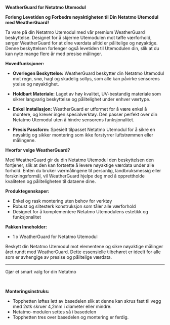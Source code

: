 <!-- Edit this file to change the product description -->

<p><strong>WeatherGuard for Netatmo Utemodul</strong></p>
<p><strong>Forleng Levetiden og Forbedre nøyaktigheten til Din Netatmo Utemodul med WeatherGuard!</strong></p>
<p>Ta vare på din Netatmo Utemodul med vår premium WeatherGuard beskyttelse. Designet for å skjerme Utemodulen mot tøffe værforhold, sørger WeatherGuard for at dine værdata alltid er pålitelige og nøyaktige. Denne beskyttelsen forlenger også levetiden til Utemodulen din, slik at du kan nyte mange flere år med presise målinger.</p>
<p><strong>Hovedfunksjoner:</strong></p>
<ul>
<li>
<p><strong>Overlegen Beskyttelse:</strong> WeatherGuard beskytter din Netatmo Utemodul mot regn, snø, hagl og skadelig sollys, som alle kan påvirke sensorens ytelse og nøyaktighet.</p>
</li>
<li>
<p><strong>Holdbart Materiale:</strong> Laget av høy kvalitet, UV-bestandig materiale som sikrer langvarig beskyttelse og pålitelighet under enhver værtype.</p>
</li>
<li>
<p><strong>Enkel Installasjon:</strong> WeatherGuard er utformet for å være enkel å montere, og krever ingen spesialverktøy. Den passer perfekt over din Netatmo Utemodul uten å hindre sensorens funksjonalitet.</p>
</li>
<li>
<p><strong>Presis Passform:</strong> Spesielt tilpasset Netatmo Utemodul for å sikre en nøyaktig og sikker montering som ikke forstyrrer luftstrømmen eller målingene.</p>
</li>
</ul>
<p><strong>Hvorfor velge WeatherGuard?</strong></p>
<p>Med WeatherGuard gir du din Netatmo Utemodul den beskyttelsen den fortjener, slik at den kan fortsette å levere nøyaktige værdata under alle forhold. Enten du bruker værmålingene til personlig, landbruksmessig eller forskningsformål, vil WeatherGuard hjelpe deg med å opprettholde kvaliteten og påliteligheten til dataene dine.</p>
<p><strong>Produktegenskaper:</strong></p>
<ul>
<li>Enkel og rask montering uten behov for verktøy</li>
<li>Robust og slitesterk konstruksjon som tåler alle værforhold</li>
<li>Designet for å komplementere Netatmo Utemodulens estetikk og funksjonalitet</li>
</ul>
<p><strong>Pakken Inneholder:</strong></p>
<ul>
<li>1 x WeatherGuard for Netatmo Utemodul</li>
</ul>
<p>Beskytt din Netatmo Utemodul mot elementene og sikre nøyaktige målinger året rundt med WeatherGuard. Dette essensielle tilbehøret er ideelt for alle som er avhengige av presise og pålitelige værdata.</p>
<hr>
<p>Gjør et smart valg for din Netatmo</p>
<p> </p>
<p><strong>Monteringsinstruks:</strong></p>
<ul>
<li>Topphetten løftes lett av basedelen slik at denne kan skrus fast til vegg med 2stk skruer 4,2mm i diameter eller mindre.</li>
<li>Netatmo-modulen settes så i basedelen</li>
<li>Topphetten tres over basedelen og montering er ferdig.</li>
</ul>
<p> </p>